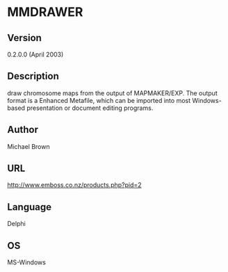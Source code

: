 # MMDRAWER

## Version
0.2.0.0 (April 2003)

## Description
draw chromosome maps from the output of MAPMAKER/EXP. The output format is a Enhanced Metafile, which can be imported into most Windows-based presentation or document editing programs.

## Author
Michael Brown

## URL
http://www.emboss.co.nz/products.php?pid=2

## Language
Delphi

## OS
MS-Windows